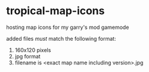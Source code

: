 # tropical-map-icons
hosting map icons for my garry's mod gamemode

added files *must* match the following format:
1. 160x120 pixels
2. jpg format
3. filename is \<exact map name including version\>.jpg
